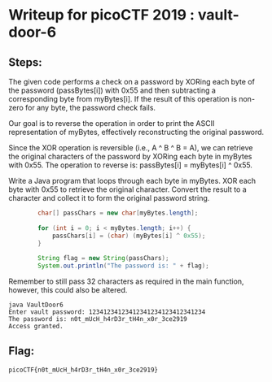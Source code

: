 # Writeup for picoCTF 2019 : vault-door-6
## Steps:
The given code performs a check on a password by XORing each byte of the password (passBytes[i]) with 0x55 and then subtracting a corresponding byte from myBytes[i].
If the result of this operation is non-zero for any byte, the password check fails.

Our goal is to reverse the operation in order to print the ASCII representation of myBytes, effectively reconstructing the original password.

Since the XOR operation is reversible (i.e., A ^ B ^ B = A), we can retrieve the original characters of the password by XORing each byte in myBytes with 0x55.
The operation to reverse is: passBytes[i] = myBytes[i] ^ 0x55.

Write a Java program that loops through each byte in myBytes.
XOR each byte with 0x55 to retrieve the original character.
Convert the result to a character and collect it to form the original password string.

```java
        char[] passChars = new char[myBytes.length];
        
        for (int i = 0; i < myBytes.length; i++) {
            passChars[i] = (char) (myBytes[i] ^ 0x55);
        }
        
        String flag = new String(passChars);
        System.out.println("The password is: " + flag);
```

Remember to still pass 32 characters as required in the main function, however, this could also be altered.

```
java VaultDoor6
Enter vault password: 12341234123412341234123412341234
The password is: n0t_mUcH_h4rD3r_tH4n_x0r_3ce2919
Access granted.
```

## Flag:
```picoCTF{n0t_mUcH_h4rD3r_tH4n_x0r_3ce2919}```
